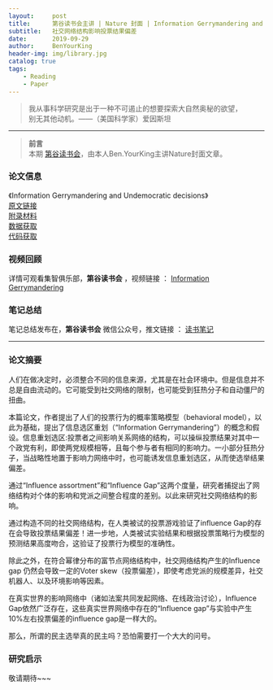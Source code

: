 ```yaml
---
layout:     post
title:      第谷读书会主讲 | Nature 封面 | Information Gerrymandering and Undemocratic Decisions
subtitle:   社交网络结构影响投票结果偏差
date:       2019-09-29
author:     BenYourKing
header-img: img/library.jpg
catalog: true
tags:
    - Reading
    - Paper
---
```


> 我从事科学研究是出于一种不可遏止的想要探索大自然奥秘的欲望，       
> 别无其他动机。——（美国科学家）爱因斯坦             

***
> **前言**             
> 本期 [第谷读书会](https://space.bilibili.com/233204821/channel/detail?cid=56566)，由本人Ben.YourKing主讲Nature封面文章。         


### 论文信息

《Information Gerrymandering and Undemocratic decisions》         
[原文链接](https://doi.org/10.1038/s41586-019-1507-6)           
[附录材料](https://static-content.springer.com/esm/art%3A10.1038%2Fs41586-019-1507-6/MediaObjects/41586_2019_1507_MOESM1_ESM.pdf)     
[数据获取](https://github.com/jplotkin/InformationGerrymandering.)          
[代码获取](https://github.com/jplotkin/InformationGerrymandering)

### 视频回顾

详情可观看集智俱乐部，**第谷读书会** ，视频链接 ： [Information Gerrymandering](https://www.bilibili.com/video/av68082289)

### 笔记总结

笔记总结发布在，**第谷读书会** 微信公众号，推文链接 ： [读书笔记](https://mp.weixin.qq.com/s/59Llf3FfLLPsBp4qCrSxkA)

***


### 论文摘要

人们在做决定时，必须整合不同的信息来源，尤其是在社会环境中。但是信息并不总是自由流动的。它可能受到社交网络的限制，也可能受到狂热分子和自动僵尸的扭曲。          
        
本篇论文，作者提出了人们的投票行为的概率策略模型（behavioral model），以此为基础，提出了信息选区重划（“Information Gerrymandering”）的概念和假设。信息重划选区:投票者之间影响关系网络的结构，可以操纵投票结果对其中一个政党有利，即使两党规模相等，且每个参与者有相同的影响力。一小部分狂热分子，当战略性地置于影响力网络中时，也可能诱发信息重划选区，从而使选举结果偏差。         

通过“Influence assortment”和“Influence Gap”这两个度量，研究者捕捉出了网络结构对个体的影响和党派之间整合程度的差别。以此来研究社交网络结构的影响。    
        
通过构造不同的社交网络结构，在人类被试的投票游戏验证了influence Gap的存在会导致投票结果偏差！进一步地，人类被试实验结果和根据投票策略行为模型的预测结果高度吻合，这验证了投票行为模型的准确性。      
    
除此之外，在符合幂律分布的富节点网络结构中，社交网络结构产生的Influence gap 仍然会导致一定的Voter skew（投票偏差），即使考虑党派的规模差异，社交机器人、以及环境影响等因素。      
            
在真实世界的影响网络中（诸如法案共同发起网络、在线政治讨论），Influence Gap依然广泛存在，这些真实世界网络中存在的“Influence gap”与实验中产生10%左右投票偏差的influence gap是一样大的。           
        
那么，所谓的民主选举真的民主吗？恐怕需要打一个大大的问号。           
                
                
### 研究启示          
            
敬请期待~~~         
            
    
